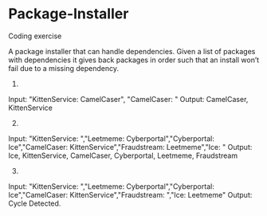 # Package-Installer
Coding exercise

A package installer that can handle dependencies. Given a list of packages with dependencies it gives back packages in order such that an install won’t fail due to a missing dependency.



1.
Input:
"KittenService: CamelCaser", "CamelCaser: "
Output:
CamelCaser, KittenService

2.
Input:
"KittenService: ","Leetmeme: Cyberportal","Cyberportal: Ice","CamelCaser: KittenService","Fraudstream: Leetmeme","Ice: "
Output:
Ice, KittenService, CamelCaser, Cyberportal, Leetmeme, Fraudstream

3.
Input:
"KittenService: ","Leetmeme: Cyberportal","Cyberportal: Ice","CamelCaser: KittenService","Fraudstream: ","Ice: Leetmeme"
Output:
Cycle Detected.

